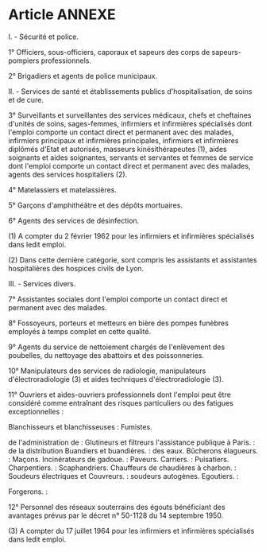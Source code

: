 # Article ANNEXE

I. - Sécurité et police.

1° Officiers, sous-officiers, caporaux et sapeurs des corps de sapeurs-pompiers professionnels.

2° Brigadiers et agents de police municipaux.

II. - Services de santé et établissements publics                 d'hospitalisation, de soins et de cure.

3° Surveillants et surveillantes des services médicaux, chefs et cheftaines d'unités de soins, sages-femmes, infirmiers et infirmières spécialisés dont l'emploi comporte un contact direct et permanent avec des malades, infirmiers principaux et infirmières principales, infirmiers et infirmières diplômés d'Etat et autorisés, masseurs kinésithérapeutes (1), aides soignants et aides soignantes, servants et servantes et femmes de service dont l'emploi comporte un contact direct et permanent avec des malades, agents des services hospitaliers (2).

4° Matelassiers et matelassières.

5° Garçons d'amphithéâtre et des dépôts mortuaires.

6° Agents des services de désinfection.

(1) A compter du 2 février 1962 pour les infirmiers et infirmières spécialisés dans ledit emploi.

(2) Dans cette dernière catégorie, sont compris les assistants et assistantes hospitalières des hospices civils de Lyon.

III. - Services divers.

7° Assistantes sociales dont l'emploi comporte un contact direct et permanent avec des malades.

8° Fossoyeurs, porteurs et metteurs en bière des pompes funèbres employés à temps complet en cette qualité.

9° Agents du service de nettoiement chargés de l'enlèvement des poubelles, du nettoyage des abattoirs et des poissonneries.

10° Manipulateurs des services de radiologie, manipulateurs d'électroradiologie (3) et aides techniques d'électroradiologie (3).

11° Ouvriers et aides-ouvriers professionnels dont l'emploi peut être considéré comme entraînant des risques particuliers ou des fatigues exceptionnelles :

Blanchisseurs et blanchisseuses     : Fumistes.

de l'administration de            : Glutineurs et filtreurs    l'assistance publique à Paris.   :  de la distribution Buandiers et buandières.            :  des eaux. Bûcherons élagueurs.                : Maçons. Incinérateurs de gadoue.            : Paveurs. Carriers.                           : Puisatiers. Charpentiers.                       : Scaphandriers. Chauffeurs de chaudières à charbon. : Soudeurs électriques et Couvreurs.                          :  soudeurs autogènes. Egoutiers.                          :

Forgerons.                          :

12° Personnel des réseaux souterrains des égouts bénéficiant des avantages prévus par le décret n° 50-1128 du 14 septembre 1950.

(3) A compter du 17 juillet 1964 pour les infirmiers et infirmières spécialisés dans ledit emploi.
